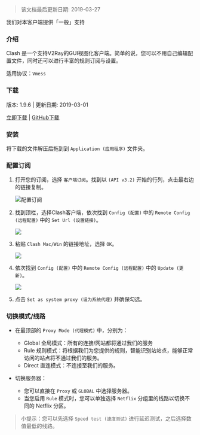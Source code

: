> 该文档最后更新日期: 2019-03-27

<p class="info">我们对本客户端提供「一般」支持</p>

### 介绍

Clash 是一个支持V2Ray的GUI视图化客户端。简单的说，您可以不用自己编辑配置文件，同时还可以进行丰富的规则订阅与设置。

适用协议：`Vmess`

### 下载

版本: 1.9.6 | 更新日期: 2019-03-01

[立即下载](https://dl.niconode.co/client/ClashX.dmg) | [GitHub下载](https://github.com/yichengchen/clashX/releases/download/1.9.6/ClashX.dmg)

### 安装

将下载的文件解压后拖到到 `Application (应用程序)` 文件夹。

### 配置订阅

1. 打开您的订阅，选择 `客户端订阅`。找到以 `(API v3.2)` 开始的行列，点击最右边的链接复制。

	![配置订阅](https://img.niconode.co/2019032708301910942SJ1XCgEkvGQfa7k.png)

2. 找到顶栏，选择Clash客户端，依次找到 `Config (配置)` 中的 `Remote Config (远程配置)` 中的 `Set Url (设置链接)`。

	![](https://img.niconode.co/2018120915075663242TqfvpiBCHzFMVCY.png)

3. 粘贴  `Clash Mac/Win` 的链接地址，选择 `OK`。

	![](https://img.niconode.co/2018120915092579224dMuf6VhbPIHhxni.png)

4. 依次找到 `Config (配置)` 中的 `Remote Config (远程配置)` 中的 `Update (更新)`。

	![](https://img.niconode.co/2018120915075663242TqfvpiBCHzFMVCY.png)
	
5. 点击 `Set as system proxy (设为系统代理)` 并确保勾选。


### 切换模式/线路
	
- 在最顶部的 `Proxy Mode (代理模式)` 中，分别为：
	- Global 全局模式：所有的连接/网站都将通过我们的服务
	- Rule 规则模式：将根据我们为您提供的规则，智能识别站站点，能够正常访问的站点将不通过我们的服务。
	- Direct 直连模式：不连接至我们的服务。

- 切换服务器：
	- 您可以直接在 `Proxy` 或 `GLOBAL` 中选择服务器。
	- 当您启用 `Rule` 模式时，您可以单独选择 `Netflix` 分组里的线路以切换不同的 Netflix 分区。
	
> 小提示：您可以先选择 `Speed test (速度测试)` 进行延迟测试，之后选择数值最低的线路。
